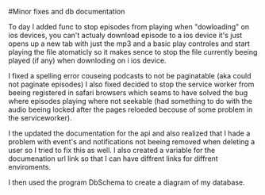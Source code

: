 #Minor fixes and db documentation

To day I added func to stop episodes from playing when "dowloading" on ios devices, you can't actualy download episode to a ios device it's just opens up a new tab with just the mp3 and a basic play controles and start playing the file atomaticly so it makes sence to stop the file currently beeing played (if any) when downloding on i ios device.

I fixed a spelling error couseing podcasts to not be paginatable (aka could not paginate episodes) I also fixed decided to stop the service worker from beeing registered in safari browsers which seams to have solved the bug where episodes playing where not seekable (had something to do with the audio beeing locked after the pages reloeded becouse of some problem in the serviceworker).

I the updated the documentation for the api and also realized that I hade a problem with event's and notifications not beeing removed when deleting a user so I tried to fix this as well. I also created a variable for the documenation url link so that I can have diffrent links for diffrent enviroments.

I then used the program DbSchema to create a diagram of my database.